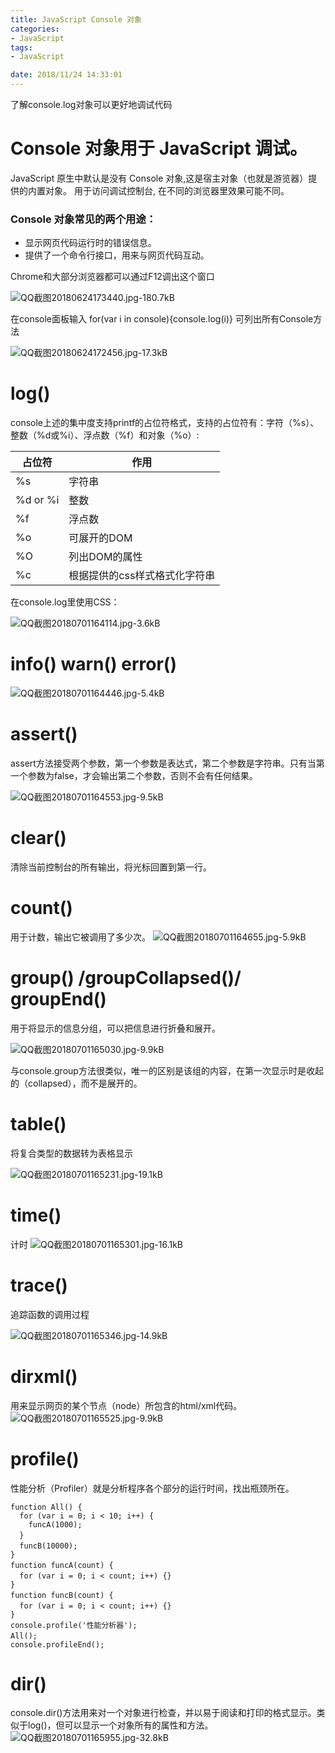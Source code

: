 ```yaml
---
title: JavaScript Console 对象
categories:
- JavaScript
tags:
- JavaScript

date: 2018/11/24 14:33:01
---
```

了解console.log对象可以更好地调试代码

<!--more-->

# Console 对象用于 JavaScript 调试。

JavaScript 原生中默认是没有 Console 对象,这是宿主对象（也就是游览器）提供的内置对象。 用于访问调试控制台, 在不同的浏览器里效果可能不同。

### Console 对象常见的两个用途：

- 显示网页代码运行时的错误信息。
- 提供了一个命令行接口，用来与网页代码互动。

Chrome和大部分浏览器都可以通过F12调出这个窗口


![QQ截图20180624173440.jpg-180.7kB][1]



在console面板输入 for(var i in console){console.log(i)} 可列出所有Console方法

![QQ截图20180624172456.jpg-17.3kB][2]

# log()
console上述的集中度支持printf的占位符格式，支持的占位符有：字符（%s）、整数（%d或%i）、浮点数（%f）和对象（%o）:

|占位符|作用|
|--|--|
|%s	|字符串
|%d or %i|	整数|
|%f	|浮点数
|%o	|可展开的DOM
|%O	|列出DOM的属性
|%c	|根据提供的css样式格式化字符串 

在console.log里使用CSS：

![QQ截图20180701164114.jpg-3.6kB][3]

# info() warn() error()

![QQ截图20180701164446.jpg-5.4kB][4]
# assert()

assert方法接受两个参数，第一个参数是表达式，第二个参数是字符串。只有当第一个参数为false，才会输出第二个参数，否则不会有任何结果。
	
![QQ截图20180701164553.jpg-9.5kB][5]

# clear()
清除当前控制台的所有输出，将光标回置到第一行。

# count()
用于计数，输出它被调用了多少次。
![QQ截图20180701164655.jpg-5.9kB][6]

# group() /groupCollapsed()/ groupEnd()

用于将显示的信息分组，可以把信息进行折叠和展开。

![QQ截图20180701165030.jpg-9.9kB][7]


与console.group方法很类似，唯一的区别是该组的内容，在第一次显示时是收起的（collapsed），而不是展开的。



# table()
将复合类型的数据转为表格显示


![QQ截图20180701165231.jpg-19.1kB][8]


# time()
计时
![QQ截图20180701165301.jpg-16.1kB][9]

# trace()

追踪函数的调用过程

![QQ截图20180701165346.jpg-14.9kB][10]

# dirxml()
用来显示网页的某个节点（node）所包含的html/xml代码。
![QQ截图20180701165525.jpg-9.9kB][11]


# profile() 
  性能分析（Profiler）就是分析程序各个部分的运行时间，找出瓶颈所在。

```
function All() {
  for (var i = 0; i < 10; i++) {
    funcA(1000);
  }　　　　
  funcB(10000);　　
}
function funcA(count) {　　　　
  for (var i = 0; i < count; i++) {}　　
}
function funcB(count) {　　　　
  for (var i = 0; i < count; i++) {}　　
}
console.profile('性能分析器');
All();　　
console.profileEnd();
```

# dir()
console.dir()方法用来对一个对象进行检查，并以易于阅读和打印的格式显示。类似于log()，但可以显示一个对象所有的属性和方法。
![QQ截图20180701165955.jpg-32.8kB][12]


[1]: http://static.zybuluo.com/CatcherInSky/vetmmpb07o3kw9wtkdjl7ql8/QQ%E6%88%AA%E5%9B%BE20180624173440.jpg
[2]: http://static.zybuluo.com/CatcherInSky/bctmqx8jgw1uhextlg24382l/QQ%E6%88%AA%E5%9B%BE20180624172456.jpg
[3]: http://static.zybuluo.com/CatcherInSky/qkwoqyz7osqiyifxm8btldql/QQ%E6%88%AA%E5%9B%BE20180701164114.jpg
[4]: http://static.zybuluo.com/CatcherInSky/j7u766z7oqyjr74k2bszgm4b/QQ%E6%88%AA%E5%9B%BE20180701164446.jpg
[5]: http://static.zybuluo.com/CatcherInSky/co8xwlzznrioh8qqxhtxkl97/QQ%E6%88%AA%E5%9B%BE20180701164553.jpg
[6]: http://static.zybuluo.com/CatcherInSky/tyyulbyn4lvfyjxymp9ehghi/QQ%E6%88%AA%E5%9B%BE20180701164655.jpg
[7]: http://static.zybuluo.com/CatcherInSky/gsh1268quoc6u2voa1s8w65v/QQ%E6%88%AA%E5%9B%BE20180701165030.jpg
[8]: http://static.zybuluo.com/CatcherInSky/wkow78bevs8you314m250i0t/QQ%E6%88%AA%E5%9B%BE20180701165231.jpg
[9]: http://static.zybuluo.com/CatcherInSky/9w1b0w421r0e9izmr7ig8751/QQ%E6%88%AA%E5%9B%BE20180701165301.jpg
[10]: http://static.zybuluo.com/CatcherInSky/rlq6w82d145r3t0ispju0dwq/QQ%E6%88%AA%E5%9B%BE20180701165346.jpg
[11]: http://static.zybuluo.com/CatcherInSky/rq0hn9dcsumxsghhjhku083y/QQ%E6%88%AA%E5%9B%BE20180701165525.jpg
[12]: http://static.zybuluo.com/CatcherInSky/a9i0yla8pjgmrdngdloqt0f2/QQ%E6%88%AA%E5%9B%BE20180701165955.jpg